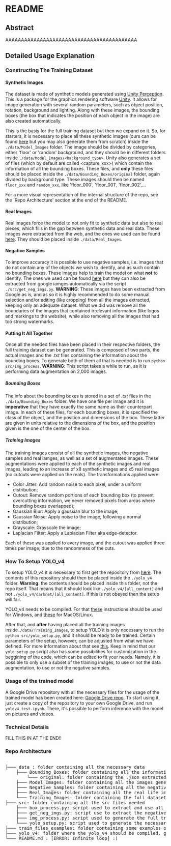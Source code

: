 # README

## Abstract

AAAAAAAAAAAAAAAAAAAAAAAAAAAAAAAAAAAAAAAAAA

## Detailed Usage Explanation

### Constructing The Training Dataset

#### Synthetic Images

The dataset is made of synthetic models generated using [Unity Perception](https://arxiv.org/abs/2107.04259). This is a package for the graphics rendering software [Unity](https://unity.com/). It allows for image generation with several random parameters, such as object position, rotation, background and lighting. Along with these images, the bounding boxes (the box that indicates the position of each object in the image) are also created automatically.

This is the basis for the full training dataset but then we expand on it. So, for starters, it is necessary to place all these synthetic images (ours can be found [here](link.com) but you may also generate them from scratch) inside the `./data/Model_Images` folder. The image should be divided by categories, either 'floor' or 'random' background, and they should be in different folders inside `./data/Model_Images/<background_type>`. Unity also generates a set of files (which by default are called <capture_xxx>) which contain the information of all the bounding boxes. These files, and **only** these files should be placed inside the `./data/Bounding_Boxes/original` folder, again divided by background type. These images should then be named `floor_xxx` and `random_xxx`, like 'floor_000', 'floor_001', 'floor_002',...

For a more visual representation of the internal structure of the repo, see the 'Repo Architecture' section at the end of the README.

#### Real Images

Real images force the model to not only fit to synthetic data but also to real pieces, which fills in the gap between synthetic data and real data. These images were extracted from the web, and the ones we used can be found [here](link.com). They should be placed inside `./data/Real_Images`.

#### Negative Samples

To improve accuracy it is possible to use negative samples, i.e. images that do not contain any of the objects we wish to identify, and as such contain no bounding boxes. These images help to train the model on what **not** to identify. The ones we used can be found [here](link.com) but they can also be extracted from google iamges automatically via the script `./src/get_neg_imgs.py`. **WARNING**: These images have been extracted from Google as is, and as so it is highly recommended to do some manual selection and/or editing (like cropping) from all the images extracted, keeping only an adequate dataset. What we did was remove all the boundaries of the images that contained irrelevant information (like logos and markings to the website), while also removing all the images that had too strong watermarks.

#### Putting It All Together

Once all the needed files have been placed in their respective folders, the full training dataset can be generated. This is composed of two parts, the actual images and the *.txt* files containing the information about the bounding boxes. To generate both of them all that is needed is to run `python src/img_process`. **WARNING**: This script takes a while to run, as it is performing data augmentation on 2,000 images.

##### Bounding Boxes

The info about the bounding boxes is stored in a set of *.txt* files in the `./data/Bounding_Boxes` folder. We have one file per image and it is **imperative** that they have exactly the same name as their counterpart image. In each of these files, for each bounding boxes, it is specified the class of the object, and the position and dimensions of the box. These latter are given in units relative to the dimensions of the box, and the position given is the one of the center of the box.

##### Training Images

The training images consist of all the synthetic images, the negative samples and real iamges, as well as a set of augmentated images. These augmentations were applied to each of the synthetic images and real images, leading to an increase of x8 synthetic images and x5 real images (no cutouts were applied on the reals). The transformations applied were:
 - Color Jitter: Add random noise to each pixel, under a uniform distribution;
 - Cutout: Remove random portions of each bounding box (to prevent overcutting information, we never removed pixels from areas where bounding boxes overlapped);
 - Gaussian Blur: Apply a gaussian blur to the image;
 - Gaussian Noise: Apply noise to the image, following a normal distribution;
 - Grayscale: Grayscale the image;
 - Laplacian Filter: Apply a Laplacian Filter aka edge-detector.

Each of these was applied to every image, and the cutout was applied three times per image, due to the randomness of the cuts.


### How To Setup YOLO_v4

To setup YOLO_v4 it is necessary to first get the repository from [here](https://github.com/AlexeyAB/darknet). The contents of this repository should then be placed inside the `./yolo_v4` folder. **Warning**: the contents should be placed inside this folder, not the repo itself. That means that it should look like `./yolo_v4/[all_content]` and not `./yolo_v4/darknet/[all_content]`. If this is not obeyed then the setup will fail.

YOLO_v4 needs to be compiled. For that [these](https://github.com/AlexeyAB/darknet#how-to-compile-on-windows-using-vcpkg) instructions should be used for Windows, and [these](https://github.com/AlexeyAB/darknet#how-to-compile-on-linuxmacos-using-cmake) for MacOS/Linux.

After that, and **after** having placed all the training images inside`./data/Training_Images`, to setup YOLO it is only necessary to run the `python src/yolo_setup.py`, and it should be ready to be trained. Certain parameters of the setup, however, can be adjusted from what we have defined. For more information about that see [this](https://github.com/AlexeyAB/darknet#how-to-train-to-detect-your-custom-objects). Keep in mind that our `yolo_setup.py` script also has some possibilities for customization in the beggining of the code, which can be edited to fit your needs. Namely, it is possible to only use a subset of the training images, to use or not the data augmentation, to use or not the negative samples.

### Usage of the trained model
A Google Drive repository with all the necessary files for the usage of the trained model has been created here: [Google Drive repo](https://drive.google.com/drive/folders/1ztf3WHBJsJkSXs-_6hj5kpcijvhyjzkt?usp=sharing). To start using it, just create a copy of the repository to your own Google Drive, and run `yolov4_test.ipynb`. There, it's possible to perform inference with the model on pictures and videos.

### Technical Details

FILL THIS IN AT THE END!!
### Repo Architecture

<pre>  
├─── data : folder containing all the necessary data
    ├─── Bounding_Boxes: folder containing all the information for the bounding boxes. gitignore'd in the repo, needs to be filled.
        └─── original: folder containing the .json extracted from Unity with the info for the bounding boxes. gitignore'd in the repo, needs to be filled.
    ├─── Model_Images: folder containing all the images generated by Unity. gitignore'd in the repo, needs to be filled.
    ├─── Negative_Samples: folder containing all the negative samples to use for training. gitignore'd in the repo, needs to be filled.
    ├─── Real_Images: folder containing all the real life images taken of LEGOs.
    └─── Training_Images: folder containing the full dataset for training. gitignore'd in the repo, needs to be filled.
├─── src: folder containing all the src files needed
    ├─── box_process.py: script used to extract and use all the info about the bounding boxes
    ├─── get_neg_imgs.py: script use to extract the negative samples
    ├─── img_process.py: script used to generate the full training dataset from all the other scattered pieces
    └─── yolo_setup.py: script used to generate the necessary config files for yolo to work. It is very customizable.
├─── train_files_examples: folder containing some examples of the different files needed for the training. This is the only data file that is not gitignored.
├─── yolo_v4: folder where the yolo_v4 should be compiled. gitignore'd in the repo, needs to be filled.
└─── README.md : [ERROR: Infinite loop] :)
</pre>

